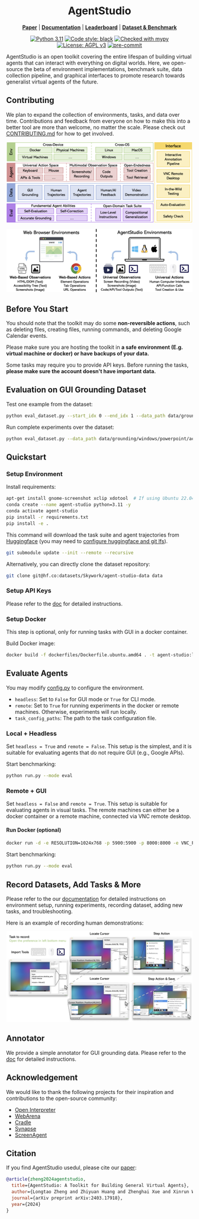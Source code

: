 <h1 align="center">
AgentStudio
</h1>

<p align="center">
<a href="https://arxiv.org/abs/2403.17918"><b>Paper</b></a> | <a href="https://skyworkai.github.io/agent-studio/"><b>Documentation</b></a> | <a href="https://huggingface.co/spaces/Skywork/agent-studio-leaderboard"><b>Leaderboard</b></a> | <a href="https://huggingface.co/datasets/Skywork/agent-studio-data"><b>Dataset & Benchmark</b></a>
</p>

<p align="center">
<a href="https://www.python.org/downloads/release/python-3117/"><img alt="Python 3.11" src="https://img.shields.io/badge/python-3.11-blue.svg"></a>
<a href="https://github.com/psf/black"><img alt="Code style: black" src="https://img.shields.io/badge/code%20style-black-000000.svg"></a>
<a href="https://mypy-lang.org/"><img src="https://www.mypy-lang.org/static/mypy_badge.svg" alt="Checked with mypy"></a>
<a href="https://www.gnu.org/licenses/agpl-3.0"><img src="https://img.shields.io/badge/License-AGPL%20v3-blue.svg" alt="License: AGPL v3"></a>
<a href="https://pre-commit.com/"><img src="https://img.shields.io/badge/pre--commit-enabled-brightgreen?logo=pre-commit&logoColor=white" alt="pre-commit"></a>
</p>

AgentStudio is an open toolkit covering the entire lifespan of
building virtual agents that can interact with everything on digital worlds. Here, we open-source the beta of environment implementations, benchmark suite, data collection pipeline, and graphical interfaces to promote research towards generalist virtual agents of the future.

## Contributing

We plan to expand the collection of environments, tasks, and data over time. Contributions and feedback from everyone on how to make this into a better tool are more than welcome, no matter the scale. Please check out [CONTRIBUTING.md](CONTRIBUTING.md) for how to get involved.

![](docs/source/assets/imgs/overview.png)

![](docs/source/assets/imgs/agent_space.jpg)

## Before You Start

You should note that the toolkit may do some **non-reversible actions**, such as deleting files, creating files, running commands, and deleting Google Calendar events.

Please make sure you are hosting the toolkit in **a safe environment (E.g. virtual machine or docker) or have backups of your data.**

Some tasks may require you to provide API keys. Before running the tasks, **please make sure the account doesn't have important data.**

## Evaluation on GUI Grounding Dataset

Test one example from the dataset:

```bash
python eval_dataset.py --start_idx 0 --end_idx 1 --data_path data/grounding/windows/powerpoint/actions.jsonl --provider gpt-4-vision-preview
```

Run complete experiments over the dataset:

```bash
python eval_dataset.py --data_path data/grounding/windows/powerpoint/actions.jsonl --provider gpt-4-vision-preview
```

## Quickstart

### Setup Environment

Install requirements:
```bash
apt-get install gnome-screenshot xclip xdotool  # If using Ubuntu 22.04
conda create --name agent-studio python=3.11 -y
conda activate agent-studio
pip install -r requirements.txt
pip install -e .
```

This command will download the task suite and agent trajectories from [Huggingface](https://huggingface.co/datasets/Skywork/agent-studio-data) (you may need to [configure huggingface and git lfs](https://huggingface.co/docs/hub/en/repositories-getting-started#cloning-repositories)).

```bash
git submodule update --init --remote --recursive
```

Alternatively, you can directly clone the dataset repository:

```bash
git clone git@hf.co:datasets/Skywork/agent-studio-data data
```

### Setup API Keys

Please refer to the [doc](https://skyworkai.github.io/agent-studio/getting_started/setup_api_keys.html) for detailed instructions.

### Setup Docker

This step is optional, only for running tasks with GUI in a docker container.

Build Docker image:
```bash
docker build -f dockerfiles/Dockerfile.ubuntu.amd64 . -t agent-studio:latest
```

## Evaluate Agents

You may modify [config.py](agent_studio/config/config.py) to configure the environment.

- `headless`: Set to `False` for GUI mode or `True` for CLI mode.
- `remote`: Set to `True` for running experiments in the docker or remote machines. Otherwise, experiments will run locally.
- `task_config_paths`: The path to the task configuration file.

### Local + Headless

Set `headless = True` and `remote = False`. This setup is the simplest, and it is suitable for evaluating agents that do not require GUI (e.g., Google APIs).

Start benchmarking:

```bash
python run.py --mode eval
```

### Remote + GUI

Set `headless = False` and `remote = True`. This setup is suitable for evaluating agents in visual tasks. The remote machines can either be a docker container or a remote machine, connected via VNC remote desktop.

#### Run Docker (optional)
```bash
docker run -d -e RESOLUTION=1024x768 -p 5900:5900 -p 8000:8000 -e VNC_PASSWORD=123456 -v /dev/shm:/dev/shm -v ${PWD}/agent_studio/config/:/home/ubuntu/agent_studio/agent_studio/config -v ${PWD}/data:/home/ubuntu/agent_studio/data:ro agent-studio:latest
```

Start benchmarking:

```bash
python run.py --mode eval
```

## Record Datasets, Add Tasks & More

Please refer to the our [documentation](https://SkyworkAI.github.io/agent-studio/) for detailed instructions on environment setup, running experiments, recording dataset, adding new tasks, and troubleshooting.

Here is an example of recording human demonstrations:

![](docs/source/assets/imgs/annotation_example.jpg)

## Annotator

We provide a simple annotator for GUI grounding data. Please refer to the [doc](docs/source/getting_started/annotation.rst) for detailed instructions.

## Acknowledgement

We would like to thank the following projects for their inspiration and contributions to the open-source community:

- [Open Interpreter](https://github.com/KillianLucas/open-interpreter)
- [WebArena](https://github.com/web-arena-x/webarena)
- [Cradle](https://baai-agents.github.io/Cradle/)
- [Synapse](https://ltzheng.github.io/Synapse/)
- [ScreenAgent](https://github.com/niuzaisheng/ScreenAgent)

## Citation

If you find AgentStudio usedul, please cite our [paper](https://arxiv.org/abs/2403.17918):

```bibtex
@article{zheng2024agentstudio,
  title={AgentStudio: A Toolkit for Building General Virtual Agents},
  author={Longtao Zheng and Zhiyuan Huang and Zhenghai Xue and Xinrun Wang and Bo An and Shuicheng Yan},
  journal={arXiv preprint arXiv:2403.17918},
  year={2024}
}
```